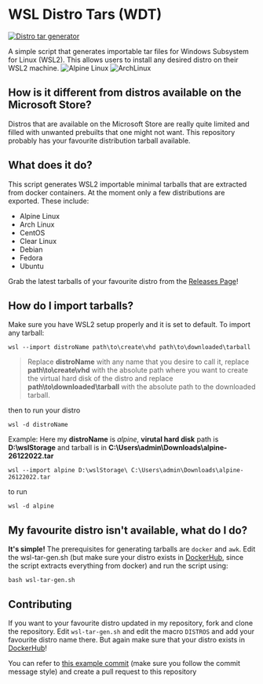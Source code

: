 # WSL Distro Tars (WDT)

[![Distro tar generator](https://github.com/mvaisakh/wsl-distro-tars/actions/workflows/distro.yml/badge.svg?branch=main)](https://github.com/mvaisakh/wsl-distro-tars/actions/workflows/distro.yml)

A simple script that generates importable tar files for Windows Subsystem for Linux (WSL2). This allows users to install any desired distro on their WSL2 machine.
![Alpine Linux](https://i.imgur.com/t0h5GOu.png) ![ArchLinux](https://i.imgur.com/aQdRdiA.png)

## How is it different from distros available on the Microsoft Store?

Distros that are available on the Microsoft Store are really quite limited and filled with unwanted prebuilts that one might not want. This repository probably has your favourite distribution tarball available.

## What does it do?

This script generates WSL2 importable minimal tarballs that are extracted from docker containers.
At the moment only a few distributions are exported. These include:
* Alpine Linux
* Arch Linux
* CentOS
* Clear Linux
* Debian
* Fedora
* Ubuntu

Grab the latest tarballs of your favourite distro from the [Releases Page](https://github.com/mvaisakh/wsl-distro-tars/releases)!

## How do I import tarballs?

Make sure you have WSL2 setup properly and it is set to default.
To import any tarball:

`wsl --import distroName path\to\create\vhd path\to\downloaded\tarball`
> Replace __distroName__ with any name that you desire to call it, replace __path\to\create\vhd__ with the absolute path where you want to create the virtual hard disk of the distro and replace __path\to\downloaded\tarball__ with the absolute path to the downloaded tarball.

then to run your distro

`wsl -d distroName`

Example:
Here my __distroName__ is *alpine*, __virutal hard disk__ path is __D:\wslStorage__ and tarball is in __C:\Users\admin\Downloads\alpine-26122022.tar__

`wsl --import alpine D:\wslStorage\ C:\Users\admin\Downloads\alpine-26122022.tar`

to run

`wsl -d alpine`

## My favourite distro isn't available, what do I do?

**It's simple!**
The prerequisites for generating tarballs are `docker` and `awk`.
Edit the wsl-tar-gen.sh (but make sure your distro exists in [DockerHub](https://hub.docker.com/), since the script extracts everything from docker) and run the script using:

`bash wsl-tar-gen.sh`

## Contributing

If you want to your favourite distro updated in my repository, fork and clone the repository. Edit `wsl-tar-gen.sh` and edit the macro `DISTROS` and add your favourite distro name there. But again make sure that your distro exists in [DockerHub](https://hub.docker.com/)!

You can refer to [this example commit](https://github.com/mvaisakh/wsl-distro-tars/commit/92aa6a1) (make sure you follow the commit message style) and create a pull request to this repository
